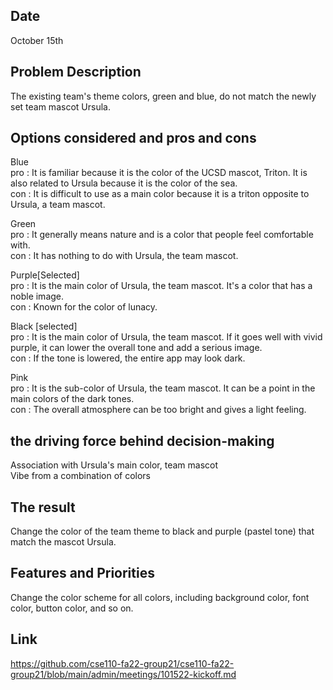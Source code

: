 ## Date 
October 15th

## Problem Description
The existing team's theme colors, green and blue, do not match the newly set team mascot Ursula.

## Options considered and pros and cons
Blue  
pro : It is familiar because it is the color of the UCSD mascot, Triton. It is also related to Ursula because it is the color of the sea.  
con : It is difficult to use as a main color because it is a triton opposite to Ursula, a team mascot.

Green  
pro : It generally means nature and is a color that people feel comfortable with.   
con : It has nothing to do with Ursula, the team mascot.  

Purple[Selected]  
pro : It is the main color of Ursula, the team mascot. It's a color that has a noble image.  
con : Known for the color of lunacy.   

Black [selected]  
pro : It is the main color of Ursula, the team mascot. If it goes well with vivid purple, it can lower the overall tone and add a serious image.  
con : If the tone is lowered, the entire app may look dark.   

Pink  
pro : It is the sub-color of Ursula, the team mascot. It can be a point in the main colors of the dark tones.  
con : The overall atmosphere can be too bright and gives a light feeling.  

## the driving force behind decision-making
Association with Ursula's main color, team mascot  
Vibe from a combination of colors

## The result
Change the color of the team theme to black and purple (pastel tone) that match the mascot Ursula.

## Features and Priorities
Change the color scheme for all colors, including background color, font color, button color, and so on.

## Link
https://github.com/cse110-fa22-group21/cse110-fa22-group21/blob/main/admin/meetings/101522-kickoff.md
